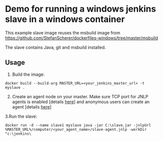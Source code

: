 # Demo for running a windows jenkins slave in a windows container

This example slave image reuses the msbuild image from https://github.com/StefanScherer/dockerfiles-windows/tree/master/msbuild

The slave contains Java, git and msbuild installed.

## Usage

1. Build the image:

```
docker build --build-arg MASTER_URL=<your_jenkins_master_url> -t myslave .
```

2. Create an agent node on your master. Make sure TCP port for JNLP agents is enabled [details [here](https://stackoverflow.com/questions/38724448/creating-a-jenkins-slave-via-java-web-start/38740924#38740924)] and anonymous users can create an agent [details [here](https://stackoverflow.com/questions/36502609/how-to-allow-slaves-to-connect-to-jenkins-master-without-secret-jnlp-option)] 

3.Run the slave:

```
docker run -d --name slave1 myslave java -jar C:\slave.jar -jnlpUrl %MASTER_URL%/computer/<your_agent_name>/slave-agent.jnlp -workDir "c:\jenkins\
```
